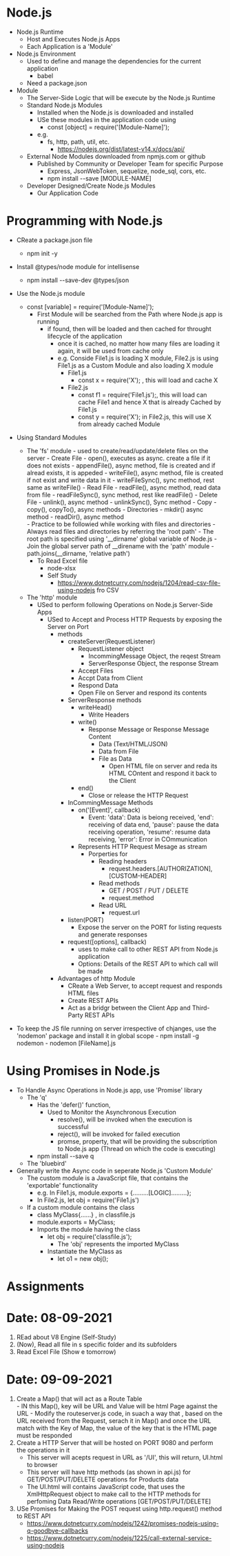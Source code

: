 # Node.js
- Node.js Runtime
    - Host and Executes Node.js Apps
    - Each Application is a 'Module'
- Node.js Environment
    - Used to define and manage the dependencies for the current application
        - babel
    - Need a package.json        
- Module    
    - The Server-Side Logic that will be execute by the Node.js Runtime
    - Standard Node.js Modules
        - Installed when the Node.js is downloaded and installed 
        - USe these modules in the application code using
            - const [object] = require('[Module-Name]');
        - e.g.
            - fs, http, path, util, etc.
                - https://nodejs.org/dist/latest-v14.x/docs/api/    
    - External Node Modules downloaded from npmjs.com or github
        - Published by Community or Developer Team for specific Purpose
            - Express,  JsonWebToken, sequelize, node_sql, cors, etc.
            - npm install --save [MODULE-NAME]
    - Developer Designed/Create Node.js Modules
        - Our Application Code

# Programming with Node.js
- CReate  a package.json file
    - npm init -y
- Install @types/node module for intellisense
    - npm install --save-dev @types/json
- Use the Node.js module
    - const [variable] = require('[Module-Name]');
        - First Module will be searched from the Path where Node.js app is running    
            - if found, then will be loaded and then cached for throught lifecycle of the application
                - once it is cached, no matter how many files are loading it again, it will be used from cache only
                - e.g. Conside File1.js is loading X module, File2.js is using File1.js as a Custom Module and also loading X module 
                    - File1.js
                        - const x = require('X'); , this will load and cache X
                    - File2.js
                        - const f1 = require('File1.js');, this will load can cache File1 and hence X that is already Cached by File1.js    
                        - const y = require('X'); in File2.js, this will use X from already cached Module

- Using Standard Modules
    - The 'fs' module
            - used to create/read/update/delete files on the server
            - Create File
                - open(), executes as async. create a file if it does not exists
                - appendFile(), async method, file is created and if alread exists, it is appeded
                - writeFile(), async method, file is created if not exist and write data in it
                - writeFileSync(), sync method, rest same as writeFile()
            - Read File
                - readFile(), async method, read data from file
                - readFileSync(), sync method, rest like readFile()
            - Delete File
                - unlink(), async method
                - unlinkSync(), Sync method
            - Copy
                - copy(), copyTo(), async methods
            - Directories
                - mkdir() async method
                - readDir(), async method                
            - Practice to be followied while working with files and directories
                - Always read files and directories by referring the 'root path'
                    - The root path is specified using '__dirname' global variable of Node.js
                - Join the global server path of __direname with the 'path' module
                    - path.joins(__dirname, 'relative path')     
        - To Read Excel file
            - node-xlsx
            - Self Study
                - https://www.dotnetcurry.com/nodejs/1204/read-csv-file-using-nodejs fro CSV
    - The 'http' module
        - USed to perform following Operations on Node.js Server-Side Apps
            - USed to Accept and Process HTTP Requests by exposing the Server on Port
                - methods
                    - createServer(RequestListener)
                        - RequestListener object
                            - IncommingMessage Object, the reqest Stream             
                            - ServerResponse Object, the response Stream
                        - Accept Files
                        - Accpt Data from Client
                        - Respond Data
                        - Open File on Server and respond its contents
                    - ServerResponse methods
                        - writeHead()
                            - Write Headers
                        - write()
                            - Response Message or Response Message Content
                                - Data (Text/HTML/JSON)
                                - Data from File
                                - File as Data
                                    - Open HTML file on server and reda its HTML COntent and respond it back to the Client
                        - end()  
                            - Close or release the HTTP Request
                    - InCommingMessage Methods
                        - on('[Event]', callback)
                            - Event: 'data': Data is beiong received, 'end': receiving of data end, 'pause': pause the data receiving operation, 'resume': resume data receiving, 'error': Error in COmmunication
                        - Represents HTTP Request Mesage as stream
                             - Porperties for
                                - Reading headers
                                    - request.headers.[AUTHORIZATION], [CUSTOM-HEADER]
                                - Read methods
                                    - GET / POST / PUT / DELETE
                                    - request.method
                                - Read URL
                                    - request.url             
                    - listen(PORT)
                        - Expose the server on the PORT for listing requests and generate responses
                    - request([options], callback)
                        - uses to make call to other REST API from Node.js application
                        - Options: Details of the REST API to which call will be made     
                - Advantages of http Module
                    - CReate a Web Server, to accept request and responds HTML files
                    - Create REST APIs
                    - Act as a bridgr between the Client App and Third-Party REST APIs     

- To keep the JS file running on server irrespective of chjanges, use the 'nodemon' package and install it in global scope
        - npm install -g nodemon
        - nodemon [FileName].js

# Using Promises in Node.js
- To Handle Async Operations in Node.js app, use 'Promise' library
    - The 'q'
        - Has the 'defer()' function, 
            - Used to Monitor the Asynchronous Execution
                - resolve(), will be invoked when the execution is successful
                - reject(), will be invoked for failed execution
                - promse, property, that will be providing the subscription to Node.js app (Thread on which the code is executing) 
        - npm install --save q        
    - The 'bluebird'
- Generally write the Async code in seperate Node.js  'Custom Module'
    - The custom module is a JavaScript file, that contains the 'exportable' functionality
        - e.g. In File1.js, module.exports = {.........[LOGIC].........};
        - In File2.js,  let obj = require('File1.js') 
    - If a custom module contains the class
        - class MyClass{......} , in classfile.js
        - module.exports = MyClass;
        - Imports the module having the class
            - let obj = require('classfile.js');
                - The 'obj' represents the imported MyClass
            - Instantiate the MyClass as
                - let o1 = new obj();      

# Assignments           
# Date: 08-09-2021
1. REad about V8 Engine (Self-Study)
2. (Now), Read all file in s specific folder and its subfolders
3. Read Excel File (Show e tomorrow)       

# Date: 09-09-2021
1. Create a Map() that will act as a Route Table    
        - IN this Map(), key will be URL and Value will be html Page against the URL
        - Modify the routeserver.js code, in suach a way that , based on the URL received from the Request, serach it in Map() and once the URL match with the Key of Map, the value of the key that is the HTML page must be responded
2. Create a HTTP Server that will be hosted on PORT 9080 and perform the operations in it
    - This server will acepts request in URL as '/UI', this will return, UI.html to browser
    - This server will have http methods (as shown in api.js) for GET/POST/PUT/DELETE operations for Products data
    - The UI.html will contains JavaScript code, that uses the XmlHttpRequest object to make call to the HTTP methods for perfoming Data Read/Write operations [GET/POST/PUT/DELETE]        
3. USe Promises for Making the POST request using http.request() method to REST API
    - https://www.dotnetcurry.com/nodejs/1242/promises-nodejs-using-q-goodbye-callbacks
    - https://www.dotnetcurry.com/nodejs/1225/call-external-service-using-nodejs
    

